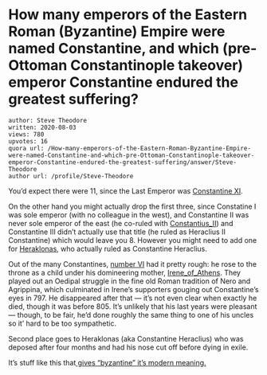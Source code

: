 # How many emperors of the Eastern Roman (Byzantine) Empire were named Constantine, and which (pre-Ottoman Constantinople takeover) emperor Constantine endured the greatest suffering?

	author: Steve Theodore
	written: 2020-08-03
	views: 780
	upvotes: 16
	quora url: /How-many-emperors-of-the-Eastern-Roman-Byzantine-Empire-were-named-Constantine-and-which-pre-Ottoman-Constantinople-takeover-emperor-Constantine-endured-the-greatest-suffering/answer/Steve-Theodore
	author url: /profile/Steve-Theodore


You’d expect there were 11, since the Last Emperor was [Constantine XI](https://en.wikipedia.org/wiki/Constantine_XI_Palaiologos).

On the other hand you might actually drop the first three, since Constatine I was sole emperor (with no colleague in the west), and Constantine II was never sole emperor of the east (he co-ruled with [Constantius_II](https://en.wikipedia.org/wiki/Constantius_II)) and Constantine III didn’t actually use that title (he ruled as Heraclius II Constantine) which would leave you 8. However you might need to add one for [Heraklonas](https://en.wikipedia.org/wiki/Heraklonas), who actually ruled as Constantine Heraclius.

Out of the many Constantines, [number VI](https://en.wikipedia.org/wiki/Constantine_VI) had it pretty rough: he rose to the throne as a child under his domineering mother, [Irene_of_Athens](https://en.wikipedia.org/wiki/Irene_of_Athens). They played out an Oedipal struggle in the fine old Roman tradition of Nero and Agrippina, which culminated in Irene’s supporters gouging out Constantine’s eyes in 797. He disappeared after that — it’s not even clear when exactly he died, though it was before 805. It’s unlikely that his last years were pleasant — though, to be fair, he’d done roughly the same thing to one of his uncles so it’ hard to be too sympathetic.

Second place goes to Heraklonas (aka Constantine Heraclius) who was deposed after four months and had his nose cut off before dying in exile.

It’s stuff like this that[ gives “byzantine” it’s modern meaning.](https://www.quora.com/Was-the-Byzantine-Empire-actually-byzantine-If-so-how/answer/Steve-Theodore?ch=10&share=4b310bb1&srid=zLvM)

